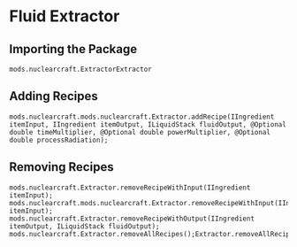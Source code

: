 # Fluid Extractor

## Importing the Package
`mods.nuclearcraft.ExtractorExtractor`

## Adding Recipes
```zenscript
mods.nuclearcraft.mods.nuclearcraft.Extractor.addRecipe(IIngredient itemInput, IIngredient itemOutput, ILiquidStack fluidOutput, @Optional double timeMultiplier, @Optional double powerMultiplier, @Optional double processRadiation);
```

## Removing Recipes
```zenscript
mods.nuclearcraft.Extractor.removeRecipeWithInput(IIngredient itemInput);
mods.nuclearcraft.mods.nuclearcraft.Extractor.removeRecipeWithInput(IIngredient itemInput);
mods.nuclearcraft.Extractor.removeRecipeWithOutput(IIngredient itemOutput, ILiquidStack fluidOutput);
mods.nuclearcraft.Extractor.removeAllRecipes();Extractor.removeAllRecipes();
```